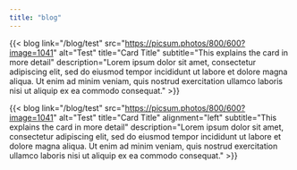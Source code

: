 ```yaml
---
title: "blog"
---
```


{{< blog
  link="/blog/test"
  src="https://picsum.photos/800/600?image=1041"
  alt="Test"
  title="Card Title"
  subtitle="This explains the card in more detail"
  description="Lorem ipsum dolor sit amet, consectetur adipiscing elit, sed do eiusmod tempor incididunt ut labore et dolore magna aliqua. Ut enim ad minim veniam, quis nostrud exercitation ullamco laboris nisi ut aliquip ex ea commodo consequat." >}}

{{< blog
link="/blog/test"
src="https://picsum.photos/800/600?image=1041"
alt="Test"
title="Card Title"
alignment="left"
subtitle="This explains the card in more detail"
description="Lorem ipsum dolor sit amet, consectetur adipiscing elit, sed do eiusmod tempor incididunt ut labore et dolore magna aliqua. Ut enim ad minim veniam, quis nostrud exercitation ullamco laboris nisi ut aliquip ex ea commodo consequat." >}}
